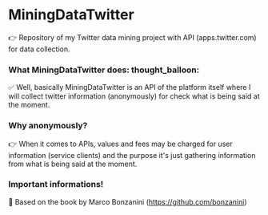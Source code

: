 
# MiningDataTwitter
:point_right: Repository of my Twitter data mining project with API (apps.twitter.com) for data collection.

### What MiningDataTwitter does: thought_balloon:

:white_check_mark: Well, basically MiningDataTwitter is an API of the platform itself where I will collect twitter information (anonymously) for
check what is being said at the moment.

### Why anonymously?
:point_right: When it comes to APIs, values ​​and fees may be charged for user information (service clients) and the purpose
it's just gathering information from what is being said at the moment.


### Important informations!
:link: Based on the book by Marco Bonzanini (https://github.com/bonzanini)

